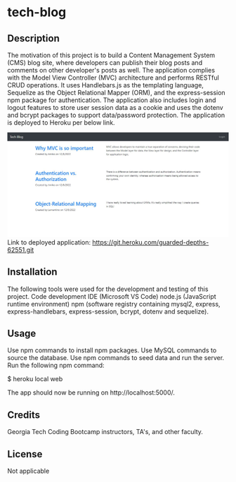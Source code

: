 # tech-blog

## Description

The motivation of this project is to build a Content Management System (CMS) blog site, where developers can publish their blog posts and comments on other developer's posts as well. The application complies with the Model View Controller (MVC) architecture and performs RESTful CRUD operations. It uses Handlebars.js as the templating language, Sequelize as the Object Relational Mapper (ORM), and the express-session npm package for authentication. The application also includes login and logout features to store user session data as a cookie and uses the dotenv and bcrypt packages to support data/password protection. The application is deployed to Heroku per below link.

![](/screenshot.JPG)
Link to deployed application: https://git.heroku.com/guarded-depths-62551.git

## Installation

The following tools were used for the development and testing of this project. Code development IDE (Microsoft VS Code) node.js (JavaScript runtime environment) npm (software registry containing mysql2, express, express-handlebars, express-session, bcrypt, dotenv and sequelize).

## Usage

Use npm commands to install npm packages. Use MySQL commands to source the database. Use npm commands to seed data and run the server. Run the following npm command: 

$ heroku local web

The app should now be running on http://localhost:5000/.

## Credits

Georgia Tech Coding Bootcamp instructors, TA's, and other faculty.

## License

Not applicable